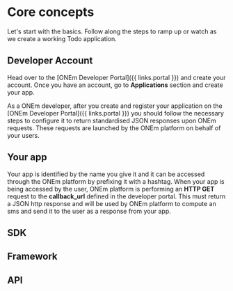 # Core concepts

Let's start with the basics.
Follow along the steps to ramp up or watch as we create a working Todo application.
<!-- video here on how to create an app -->

## Developer Account

Head over to the [ONEm Developer Portal]({{ links.portal }}) and create your account. Once you have an account, go to **Applications** section and create your app.
<!-- tutorial? -->
As a ONEm developer, after you create and register your application on the [ONEm Developer Portal]({{ links.portal }}) you should follow the necessary steps to configure it to return standardised JSON responses upon ONEm requests. These requests are launched by the ONEm platform on behalf of your users.
<!-- Link to Building section, how to register an application  -->

## Your app

Your app is identified by the name you give it and it can be accessed through the ONEm platform by prefixing it with a hashtag.
When your app is being accessed by the user, ONEm platform is performing an **HTTP GET** request to the **callback_url** defined in the developer portal.
This must return a JSON http response and will be used by ONEm platform to compute an sms and send it to the user as a response from your app.
<!-- Link to Building section, how to structure an application  -->

## SDK
<!-- TBD short description and purpose -->
<!-- Link to Building section, SDK  -->

## Framework
<!-- TBD short description and purpose -->
<!-- Link to Building section, Framework  -->

## API
<!-- TBD short description and purpose -->
<!-- Link to API section  -->

